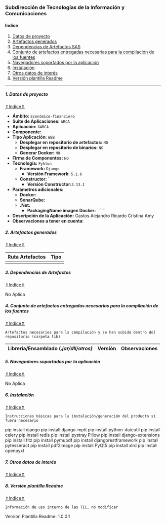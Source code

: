 ### Subdirección de Tecnologías de la Información y Comunicaciones 

#### Indice

1. [Datos de proyecto](#1-datos-de-proyecto)
2. [Artefactos generados](#2-artefactos-generados)
3. [Dependencias de Artefactos SAS](#3-dependencias-de-artefactos-sas)
4. [Conjunto de artefactos entregadas necesarias para la compilación de los fuentes](#4-conjunto-de-artefactos-entregadas-necesarias-para-la-compilación-de-los-fuentes)
5. [Navegadores soportados por la aplicación](#5-navegadores-soportados-por-la-aplicación)
6. [Instalación](#6-instalación)
7. [Otros datos de interés](#7-otros-datos-de-interés)
8. [Versión plantilla Readme](#8-versión-plantilla-readme)

  
----

##### 1. Datos de proyecto
[⇑Indice⇑](#indice)

- **Ámbito:** ```Económico-financiero```
- **Suite de Aplicaciones:** ```ARCA```
- **Aplicación:** ```GARCA```
- **Componente:**
- **Tipo Aplicación:** ```WEB```
    - **Desplegar en repositorio de artefactos:** ```NO```
    - **Desplegar en repositorio de binarios:** ```NO```
    - **Generar Docker:** ```NO```
- **Firma de Componentes:** ```NO```
- **Tecnología:** ```Pyhton```
    - **Framework:** ```Django```
        - **Versión Framework:** ```5.1.6```
    - **Constructor:** `
        - **Versión Constructor:**```3.13.1```
- **Parámetros adicionales:**
    - **Docker:** 
    - **SonarQube:**  
    - **.Net:** 
        - **PackagingName imagen Docker:** ``````
- **Descripción de la Aplicación:** Gastos Alejandro Ricardo Cristina Amy
- **Observaciones a tener en cuenta:** 

##### 2. Artefactos generados
[⇑Indice⇑](#indice)

| **Ruta Artefactos**           | **Tipo** | 
|:----:                   |:-----:         |
| 								|   	   |

##### 3. Dependencias de Artefactos
[⇑Indice⇑](#indice)

No Aplica

##### 4. Conjunto de artefactos entregadas necesarias para la compilación de los fuentes
[⇑Indice⇑](#indice)

```Artefactos necesarios para la compilación y se han subido dentro del repositorio (carpeta lib)```

| **Librería/Ensamblado** (*.jar/dll/otros)* | **Versión**  |  **Observaciones**     |
|:--------:                                  |:--------:    |:------:               |


##### 5. Navegadores soportados por la aplicación
[⇑Indice⇑](#indice)

No Aplica

##### 6. Instalación
[⇑Indice⇑](#indice)

```Instrucciones básicas para la instalación/generación del producto si fuera necesario```

pip install django
pip install django-mptt
pip install python-dateutil
pip install celery
pip install redis
pip install pystray Pillow
pip install django-extensions
pip install fitz
pip install pymupdf
pip install djangorestframework
pip install pytesseract 
pip install pdf2image
pip install PyQt5
pip install xlrd
pip install openpyxl

##### 7. Otros datos de interés
[⇑Indice⇑](#indice)


##### 8. Versión plantilla Readme
[⇑Indice⇑](#indice)

```Información de uso interno de las TIC, no modificar```

Versión Plantilla Readme: 1.0.0.1

